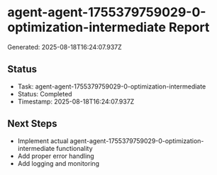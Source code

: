 # agent-agent-1755379759029-0-optimization-intermediate Report

Generated: 2025-08-18T16:24:07.937Z

## Status
- Task: agent-agent-1755379759029-0-optimization-intermediate
- Status: Completed
- Timestamp: 2025-08-18T16:24:07.937Z

## Next Steps
- Implement actual agent-agent-1755379759029-0-optimization-intermediate functionality
- Add proper error handling
- Add logging and monitoring
